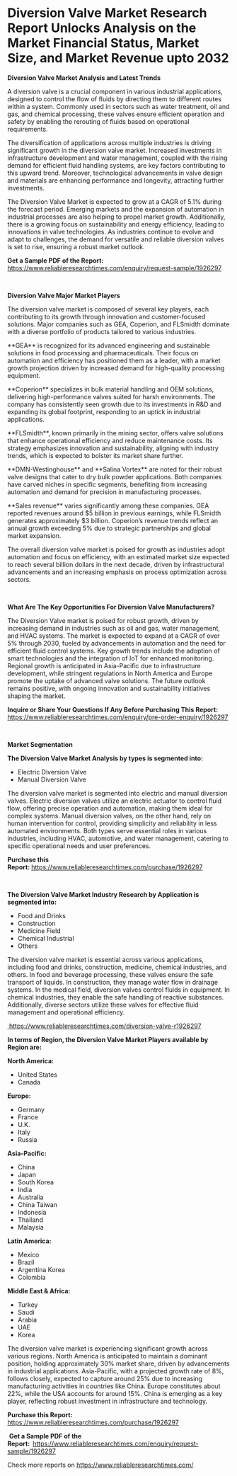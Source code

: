 <p><h1>Diversion Valve Market Research Report Unlocks Analysis on the Market Financial Status, Market Size, and Market Revenue upto 2032</h1></p><p><strong>Diversion Valve Market Analysis and Latest Trends</strong></p>
<p><p>A diversion valve is a crucial component in various industrial applications, designed to control the flow of fluids by directing them to different routes within a system. Commonly used in sectors such as water treatment, oil and gas, and chemical processing, these valves ensure efficient operation and safety by enabling the rerouting of fluids based on operational requirements.</p><p>The diversification of applications across multiple industries is driving significant growth in the diversion valve market. Increased investments in infrastructure development and water management, coupled with the rising demand for efficient fluid handling systems, are key factors contributing to this upward trend. Moreover, technological advancements in valve design and materials are enhancing performance and longevity, attracting further investments.</p><p>The Diversion Valve Market is expected to grow at a CAGR of 5.1% during the forecast period. Emerging markets and the expansion of automation in industrial processes are also helping to propel market growth. Additionally, there is a growing focus on sustainability and energy efficiency, leading to innovations in valve technologies. As industries continue to evolve and adapt to challenges, the demand for versatile and reliable diversion valves is set to rise, ensuring a robust market outlook.</p></p>
<p><strong>Get a Sample PDF of the Report:&nbsp;</strong> <a href="https://www.reliableresearchtimes.com/enquiry/request-sample/1926297?utm_campaign=3258&utm_medium=2&utm_source=Github&utm_content=ia&utm_term=08042025&utm_id=diversion-valve">https://www.reliableresearchtimes.com/enquiry/request-sample/1926297</a></p>
<p>&nbsp;</p>
<p><strong>Diversion Valve Major Market Players</strong></p>
<p><p>The diversion valve market is composed of several key players, each contributing to its growth through innovation and customer-focused solutions. Major companies such as GEA, Coperion, and FLSmidth dominate with a diverse portfolio of products tailored to various industries.</p><p>**GEA** is recognized for its advanced engineering and sustainable solutions in food processing and pharmaceuticals. Their focus on automation and efficiency has positioned them as a leader, with a market growth projection driven by increased demand for high-quality processing equipment.</p><p>**Coperion** specializes in bulk material handling and OEM solutions, delivering high-performance valves suited for harsh environments. The company has consistently seen growth due to its investments in R&D and expanding its global footprint, responding to an uptick in industrial applications.</p><p>**FLSmidth**, known primarily in the mining sector, offers valve solutions that enhance operational efficiency and reduce maintenance costs. Its strategy emphasizes innovation and sustainability, aligning with industry trends, which is expected to bolster its market share further.</p><p>**DMN-Westinghouse** and **Salina Vortex** are noted for their robust valve designs that cater to dry bulk powder applications. Both companies have carved niches in specific segments, benefiting from increasing automation and demand for precision in manufacturing processes.</p><p>**Sales revenue** varies significantly among these companies. GEA reported revenues around $5 billion in previous earnings, while FLSmidth generates approximately $3 billion. Coperion’s revenue trends reflect an annual growth exceeding 5% due to strategic partnerships and global market expansion. </p><p>The overall diversion valve market is poised for growth as industries adopt automation and focus on efficiency, with an estimated market size expected to reach several billion dollars in the next decade, driven by infrastructural advancements and an increasing emphasis on process optimization across sectors.</p></p>
<p>&nbsp;</p>
<p><strong>What Are The Key Opportunities For Diversion Valve Manufacturers?</strong></p>
<p><p>The Diversion Valve market is poised for robust growth, driven by increasing demand in industries such as oil and gas, water management, and HVAC systems. The market is expected to expand at a CAGR of over 5% through 2030, fueled by advancements in automation and the need for efficient fluid control systems. Key growth trends include the adoption of smart technologies and the integration of IoT for enhanced monitoring. Regional growth is anticipated in Asia-Pacific due to infrastructure development, while stringent regulations in North America and Europe promote the uptake of advanced valve solutions. The future outlook remains positive, with ongoing innovation and sustainability initiatives shaping the market.</p></p>
<p><strong>Inquire or Share Your Questions If Any Before Purchasing This Report:</strong> <a href="https://www.reliableresearchtimes.com/enquiry/pre-order-enquiry/1926297?utm_campaign=3258&utm_medium=2&utm_source=Github&utm_content=ia&utm_term=08042025&utm_id=diversion-valve">https://www.reliableresearchtimes.com/enquiry/pre-order-enquiry/1926297</a></p>
<p>&nbsp;</p>
<p><strong>Market Segmentation</strong></p>
<p><strong>The Diversion Valve Market Analysis by types is segmented into:</strong></p>
<p><ul><li>Electric Diversion Valve</li><li>Manual Diversion Valve</li></ul></p>
<p><p>The diversion valve market is segmented into electric and manual diversion valves. Electric diversion valves utilize an electric actuator to control fluid flow, offering precise operation and automation, making them ideal for complex systems. Manual diversion valves, on the other hand, rely on human intervention for control, providing simplicity and reliability in less automated environments. Both types serve essential roles in various industries, including HVAC, automotive, and water management, catering to specific operational needs and user preferences.</p></p>
<p><strong>Purchase this Report:&nbsp;</strong><a href="https://www.reliableresearchtimes.com/purchase/1926297?utm_campaign=3258&utm_medium=2&utm_source=Github&utm_content=ia&utm_term=08042025&utm_id=diversion-valve">https://www.reliableresearchtimes.com/purchase/1926297</a></p>
<p>&nbsp;</p>
<p><strong>The Diversion Valve Market Industry Research by Application is segmented into:</strong></p>
<p><ul><li>Food and Drinks</li><li>Construction</li><li>Medicine Field</li><li>Chemical Industrial</li><li>Others</li></ul></p>
<p><p>The diversion valve market is essential across various applications, including food and drinks, construction, medicine, chemical industries, and others. In food and beverage processing, these valves ensure the safe transport of liquids. In construction, they manage water flow in drainage systems. In the medical field, diversion valves control fluids in equipment. In chemical industries, they enable the safe handling of reactive substances. Additionally, diverse sectors utilize these valves for effective fluid management and operational efficiency.</p></p>
<p><a href="https://www.reliableresearchtimes.com/diversion-valve-r1926297?utm_campaign=3258&utm_medium=2&utm_source=Github&utm_content=ia&utm_term=08042025&utm_id=diversion-valve">&nbsp;https://www.reliableresearchtimes.com/diversion-valve-r1926297</a></p>
<p><strong>In terms of Region, the Diversion Valve Market Players available by Region are:</strong></p>
<p>
    <p> <strong> North America: </strong>
        <ul>
            <li>United States</li>
            <li>Canada</li>
        </ul>
        </p> 
    <p> <strong> Europe: </strong>
        <ul>
            <li>Germany</li>
            <li>France</li>
            <li>U.K.</li>
            <li>Italy</li>
            <li>Russia</li>
        </ul>
        </p> 
    <p> <strong> Asia-Pacific: </strong>
        <ul>
            <li>China</li>
            <li>Japan</li>
            <li>South Korea</li>
            <li>India</li>
            <li>Australia</li>
            <li>China Taiwan</li>
            <li>Indonesia</li>
            <li>Thailand</li>
            <li>Malaysia</li>
        </ul>
        </p> 
    <p> <strong> Latin America: </strong>
        <ul>
            <li>Mexico</li>
            <li>Brazil</li>
            <li>Argentina Korea</li>
            <li>Colombia</li>
        </ul>
        </p> 
    <p> <strong> Middle East & Africa: </strong>
        <ul>
            <li>Turkey</li>
            <li>Saudi</li>
            <li>Arabia</li>
            <li>UAE</li>
            <li>Korea</li>
        </ul>
    </p>
    </p>
<p><p>The diversion valve market is experiencing significant growth across various regions. North America is anticipated to maintain a dominant position, holding approximately 30% market share, driven by advancements in industrial applications. Asia-Pacific, with a projected growth rate of 8%, follows closely, expected to capture around 25% due to increasing manufacturing activities in countries like China. Europe constitutes about 22%, while the USA accounts for around 15%. China is emerging as a key player, reflecting robust investment in infrastructure and technology.</p></p>
<p><strong>Purchase this Report: </strong><a href="https://www.reliableresearchtimes.com/purchase/1926297?utm_campaign=3258&utm_medium=2&utm_source=Github&utm_content=ia&utm_term=08042025&utm_id=diversion-valve">https://www.reliableresearchtimes.com/purchase/1926297</a></p>
<p>&nbsp;<strong>Get a Sample PDF of the Report:&nbsp;&nbsp;</strong><a href="https://www.reliableresearchtimes.com/enquiry/request-sample/1926297?utm_campaign=3258&utm_medium=2&utm_source=Github&utm_content=ia&utm_term=08042025&utm_id=diversion-valve">https://www.reliableresearchtimes.com/enquiry/request-sample/1926297</a></p>
<p><strong></strong></p>
<p>Check more reports on <a href="https://www.reliableresearchtimes.com/?utm_campaign=3258&utm_medium=2&utm_source=Github&utm_content=ia&utm_term=08042025&utm_id=diversion-valve">https://www.reliableresearchtimes.com/</a></p>
